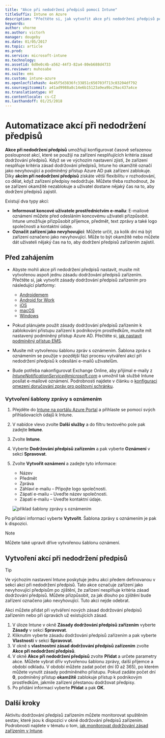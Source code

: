 ```yaml
---
title: "Akce při nedodržení předpisů pomocí Intune"
titleSuffix: Intune on Azure
description: "Přečtěte si, jak vytvořit akce při nedodržení předpisů pomocí Intune."
keywords: 
author: vhorne
ms.author: victorh
manager: dougeby
ms.date: 01/05/2017
ms.topic: article
ms.prod: 
ms.service: microsoft-intune
ms.technology: 
ms.assetid: 6d0e0c4b-a562-44f3-82a4-80eb688d4733
ms.reviewer: muhosabe
ms.suite: ems
ms.custom: intune-azure
ms.openlocfilehash: 4e45f5d3836fc33851c650703f713c03204df792
ms.sourcegitcommit: a41ad9988a8c14e6b15123a9ea9bc29ac437a4ce
ms.translationtype: HT
ms.contentlocale: cs-CZ
ms.lasthandoff: 01/25/2018
---
```

# <a name="automate-actions-for-noncompliance"></a>Automatizace akcí při nedodržení předpisů

**Akce při nedodržení předpisů** umožňují konfigurovat časově seřazenou posloupnost akcí, které se použijí na zařízení nesplňujících kritéria zásad dodržování předpisů. Když se ve výchozím nastavení zjistí, že zařízení nesplňuje kritéria zásad dodržování předpisů, Intune ho okamžitě označí jako nevyhovující a podmíněný přístup Azure AD pak zařízení zablokuje. Díky **akcím při nedodržení předpisů** získáte větší flexibilitu v rozhodování, co dělat, když zařízení předpisy nedodržuje. Můžete třeba rozhodnout, že se zařízení okamžitě nezablokuje a uživatel dostane nějaký čas na to, aby dodržení předpisů zajistil.

Existují dva typy akcí:

-   **Informovat koncové uživatele prostřednictvím e-mailu**: E-mailové oznámení můžete před odesláním koncovému uživateli přizpůsobit. Intune umožňuje přizpůsobit příjemce, předmět, text zprávy a také logo společnosti a kontaktní údaje.
-   **Označit zařízení jako nevyhovující**: Můžete určit, za kolik dní má být zařízení označeno jako nevyhovující. Může to být okamžitě nebo můžete dát uživateli nějaký čas na to, aby dodržení předpisů zařízením zajistil.

## <a name="before-you-begin"></a>Před zahájením

- Abyste mohli akce při nedodržení předpisů nastavit, musíte mít vytvořenou aspoň jednu zásadu dodržování předpisů zařízením. Přečtěte si, jak vytvořit zásady dodržování předpisů zařízením pro následující platformy:

    -   [Androidemem](compliance-policy-create-android.md)
    -   [Android for Work](compliance-policy-create-android-for-work.md)
    -   [iOS](compliance-policy-create-ios.md)
    -   [macOS](compliance-policy-create-mac-os.md)
    -   [Windows](compliance-policy-create-windows.md)

- Pokud plánujete použít zásady dodržování předpisů zařízením k zablokování přístupu zařízení k podnikovým prostředkům, musíte mít nastavený podmíněný přístup Azure AD. Přečtěte si, [jak nastavit podmíněný přístup EMS](https://docs.microsoft.com/azure/active-directory/active-directory-conditional-access).

- Musíte mít vytvořenou šablonu zpráv s oznámením. Šablona zpráv s oznámením se použije v pozdější fázi procesu vytváření akcí při nedodržení předpisů k odesílání e-mailů uživatelům.

- Bude potřeba nakonfigurovat Exchange Online, aby přijímal e-maily z *IntuneNotificationService@microsoft.com* a umožnil tak službě Intune posílat e-mailové oznámení. Podrobnosti najdete v článku o [konfiguraci omezení doručování zpráv pro poštovní schránku](https://technet.microsoft.com/library/bb397214(v=exchg.160).aspx).

### <a name="to-create-a-notification-message-template"></a>Vytvoření šablony zprávy s oznámením

1. Přejděte do [Intune na portálu Azure Portal](https://portal.azure.com) a přihlaste se pomocí svých přihlašovacích údajů k Intune.
2. V nabídce vlevo zvolte **Další služby** a do filtru textového pole pak zadejte **Intune**.
3. Zvolte **Intune**.
4. Vyberte **Dodržování předpisů zařízením** a pak vyberte **Oznámení** v sekci **Spravovat**.
5. Zvolte **Vytvořit oznámení** a zadejte tyto informace:
    - Název
    - Předmět
    - Zpráva
    - Záhlaví e-mailu – Připojte logo společnosti.
    - Zápatí e-mailu – Uveďte název společnosti.
    - Zápatí e-mailu – Uveďte kontaktní údaje.

   ![příklad šablony zprávy s oznámením](./media/actionsfornoncompliance-1.PNG)

Po přidání informací vyberte **Vytvořit**. Šablona zprávy s oznámením je pak k dispozici.

> [!NOTE] 
> Můžete také upravit dříve vytvořenou šablonu oznámení.

## <a name="to-create-actions-for-non-compliance"></a>Vytvoření akcí při nedodržení předpisů

> [!TIP]
> Ve výchozím nastavení Intune poskytuje jednu akci předem definovanou v sekci akcí při nedodržení předpisů. Tato akce označuje zařízení jako nevyhovující předpisům po zjištění, že zařízení nesplňuje kritéria zásad dodržování předpisů. Můžete přizpůsobit, za jak dlouho po zjištění bude zařízení označeno jako nevyhovující. Tuto akci nejde odebrat.

Akci můžete přidat při vytváření nových zásad dodržování předpisů zařízením nebo při úpravách už existujících zásad.

1.  V úloze Intune v okně **Zásady dodržování předpisů zařízením** vyberte **Zásady** v sekci **Spravovat**.
2.  Kliknutím vyberte zásadu dodržování předpisů zařízením a pak vyberte **Vlastnosti** v sekci **Spravovat**.
3.  V okně s **vlastnostmi zásad dodržování předpisů zařízením** zvolte **Akce při nedodržení předpisů**.
4.  V okně **Akce při nedodržení předpisů** zvolte **Přidat** a určete parametry akce. Můžete vybrat dřív vytvořenou šablonu zprávy, další příjemce a období odkladu. V období můžete zadat počet dní (0 až 365), po kterém můžete vynutit zásady podmíněného přístupu. Pokud zadáte počet dní **0**, podmíněný přístup **okamžitě** zablokuje přístup k podnikovým prostředkům, jakmile zařízení přestanou dodržovat předpisy.
5.  Po přidání informací vyberte **Přidat** a pak **OK**.

## <a name="next-steps"></a>Další kroky
Aktivitu dodržování předpisů zařízením můžete monitorovat spuštěním sestav, které jsou k dispozici v okně dodržování předpisů zařízením. Podrobnosti najdete v tématu o tom, [jak monitorovat dodržování zásad zařízením v Intune](device-compliance-monitor.md).

